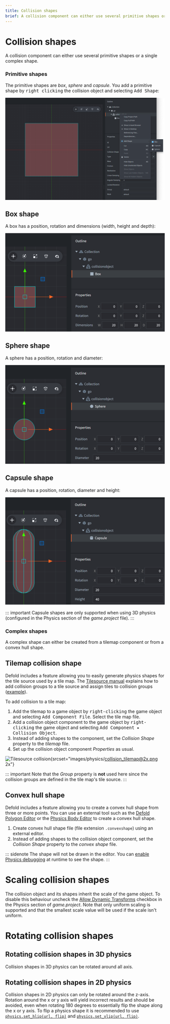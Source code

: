 ```yaml
---
title: Collision shapes
brief: A collision component can either use several primitive shapes or a single complex shape.
---
```


# Collision shapes

A collision component can either use several primitive shapes or a single complex shape.

### Primitive shapes
The primitive shapes are *box*, *sphere* and *capsule*. You add a primitive shape by <kbd>right clicking</kbd> the collision object and selecting <kbd>Add Shape</kbd>:

![Add a primitive shape](images/physics/add_shape.png)

## Box shape
A box has a position, rotation and dimensions (width, height and depth):

![Box shape](images/physics/box.png)

## Sphere shape
A sphere has a position, rotation and diameter:

![Sphere shape](images/physics/sphere.png)

## Capsule shape
A capsule has a position, rotation, diameter and height:

![Sphere shape](images/physics/capsule.png)

::: important
Capsule shapes are only supported when using 3D physics (configured in the Physics section of the *game.project* file).
:::

### Complex shapes
A complex shape can either be created from a tilemap component or from a convex hull shape.

## Tilemap collision shape
Defold includes a feature allowing you to easily generate physics shapes for the tile source used by a tile map. The [Tilesource manual](/manuals/tilesource/#tile-source-collision-shapes) explains how to add collision groups to a tile source and assign tiles to collision groups ([example](/examples/tilemap/collisions/)).

To add collision to a tile map:

1. Add the tilemap to a game object by <kbd>right-clicking</kbd> the game object and selecting <kbd>Add Component File</kbd>. Select the tile map file.
2. Add a collision object component to the game object by <kbd>right-clicking</kbd> the game object and selecting <kbd>Add Component ▸ Collision Object</kbd>.
3. Instead of adding shapes to the component, set the *Collision Shape* property to the *tilemap* file.
4. Set up the collision object component *Properties* as usual.

![Tilesource collision](images/physics/collision_tilemap.png){srcset="images/physics/collision_tilemap@2x.png 2x"}

::: important
Note that the *Group* property is **not** used here since the collision groups are defined in the tile map's tile source.
:::

## Convex hull shape
Defold includes a feature allowing you to create a convex hull shape from three or more points. You can use an external tool such as the [Defold Polygon Editor](/assets/defoldpolygoneditor/) or the [Physics Body Editor](https://selimanac.github.io/physics-body-editor/) to create a convex hull shape.

1. Create convex hull shape file (file extension `.convexshape`) using an external editor.
2. Instead of adding shapes to the collision object component, set the *Collision Shape* property to the *convex shape* file.

::: sidenote
The shape will not be drawn in the editor. You can [enable Physics debugging](/manuals/debugging/#debugging-problems-with-physics) at runtime to see the shape.
:::


# Scaling collision shapes
The collision object and its shapes inherit the scale of the game object. To disable this behaviour uncheck the [Allow Dynamic Transforms](/manuals/project-settings/#allow-dynamic-transforms) checkbox in the Physics section of *game.project*. Note that only uniform scaling is supported and that the smallest scale value will be used if the scale isn't uniform.


# Rotating collision shapes

## Rotating collision shapes in 3D physics
Collision shapes in 3D physics can be rotated around all axis.


## Rotating collision shapes in 2D physics
Collision shapes in 2D physics can only be rotated around the z-axis. Rotation around the x or y axis will yield incorrect results and should be avoided, even when rotating 180 degrees to essentially flip the shape along the x or y axis. To flip a physics shape it is recommended to use [`physics.set_hlip(url, flip)`](/ref/stable/physics/?#physics.set_hflip:url-flip) and [`physics.set_vlip(url, flip)`](/ref/stable/physics/?#physics.set_vflip:url-flip).
